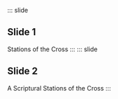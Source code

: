 ::: slide
## Slide 1
Stations of the Cross
:::
::: slide
## Slide 2
A Scriptural Stations of the Cross
:::
